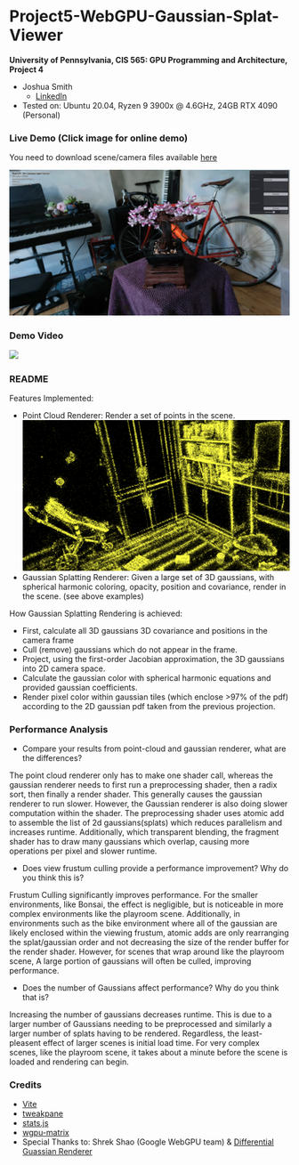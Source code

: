 # Project5-WebGPU-Gaussian-Splat-Viewer

**University of Pennsylvania, CIS 565: GPU Programming and Architecture, Project 4**

* Joshua Smith
  * [LinkedIn](https://www.linkedin.com/in/joshua-smith-32b165158/)
* Tested on: Ubuntu 20.04, Ryzen 9 3900x @ 4.6GHz, 24GB RTX 4090 (Personal)
### Live Demo (Click image for online demo)
You need to download scene/camera files available [here](https://drive.google.com/drive/folders/1UbcFvkwZhcdnhAlpua7n-UUjxDaeiYJC?usp=sharing)

[![](images/bonsai_link_img.png)](https://joshmsmith44.github.io/Project5-WebGPU-Gaussian-Splat-Viewer/)

### Demo Video

![](images/gaussian_splatting_demo.gif)

### README

Features Implemented:
* Point Cloud Renderer: Render a set of points in the scene.
![](images/point_set_img.png)
* Gaussian Splatting Renderer: Given a large set of 3D gaussians, with spherical harmonic coloring, opacity, position and covariance, render in the scene. (see above examples)

How Gaussian Splatting Rendering is achieved:
* First, calculate all 3D gaussians 3D covariance and positions in the camera frame
* Cull (remove) gaussians which do not appear in the frame.
* Project, using the first-order Jacobian approximation, the 3D gaussians into 2D camera space.
* Calculate the gaussian color with spherical harmonic equations and provided gaussian coefficients. 
*  Render pixel color within gaussian tiles (which enclose >97% of the pdf) according to the 2D gaussian pdf taken from the previous projection.

### Performance Analysis
 * Compare your results from point-cloud and gaussian renderer, what are the differences?

 The point cloud renderer only has to make one shader call, whereas the gaussian renderer needs to first run a preprocessing shader, then a radix sort, then finally a render shader. This generally causes the gaussian renderer to run slower. However, the Gaussian renderer is also doing slower computation within the shader. The preprocessing shader uses atomic add to assemble the list of 2d gaussians(splats) which reduces parallelism and increases runtime. Additionally, which transparent blending, the fragment shader has to draw many gaussians which overlap, causing more operations per pixel and slower runtime. 

* Does view frustum culling provide a performance improvement? Why do you think this is?

Frustum Culling significantly improves performance. For the smaller environments, like Bonsai, the effect is negligible, but is noticeable in more complex environments like the playroom scene. Additionally, in environments such as the bike environment where all of the gaussian are likely enclosed within the viewing frustum, atomic adds are only rearranging the splat/gaussian order and not decreasing the size of the render buffer for the render shader. However, for scenes that wrap around like the playroom scene, A large portion of gaussians will often be culled, improving performance. 

* Does the number of Gaussians affect performance? Why do you think that is?

Increasing the number of gaussians decreases runtime. This is due to a larger number of Gaussians needing to be preprocessed and similarly a larger number of splats having to be rendered. Regardless, the least-pleasent effect of larger scenes is initial load time. For very complex scenes, like the playroom scene, it takes about a minute before the scene is loaded and rendering can begin. 

### Credits

- [Vite](https://vitejs.dev/)
- [tweakpane](https://tweakpane.github.io/docs//v3/monitor-bindings/)
- [stats.js](https://github.com/mrdoob/stats.js)
- [wgpu-matrix](https://github.com/greggman/wgpu-matrix)
- Special Thanks to: Shrek Shao (Google WebGPU team) & [Differential Guassian Renderer](https://github.com/graphdeco-inria/diff-gaussian-rasterization)
